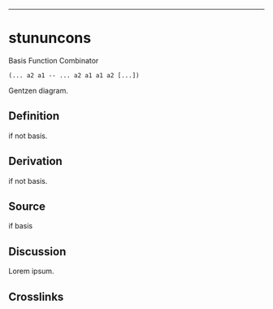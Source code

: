------------------------------------------------------------------------

# stununcons

Basis Function Combinator

    (... a2 a1 -- ... a2 a1 a1 a2 [...])

Gentzen diagram.

## Definition

if not basis.

## Derivation

if not basis.

## Source

if basis

## Discussion

Lorem ipsum.

## Crosslinks
